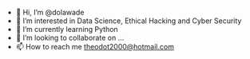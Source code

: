 - 👋 Hi, I’m @dolawade
- 👀 I’m interested in Data Science, Ethical Hacking and Cyber Security
- 🌱 I’m currently learning Python
- 💞️ I’m looking to collaborate on ...
- 📫 How to reach me theodot2000@hotmail.com

<!---
dolawade/dolawade is a ✨ special ✨ repository because its `README.md` (this file) appears on your GitHub profile.
You can click the Preview link to take a look at your changes.
--->
